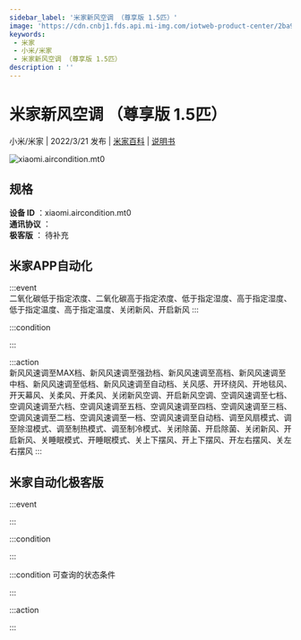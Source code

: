 ```yaml
---
sidebar_label: '米家新风空调 （尊享版 1.5匹）'
image: 'https://cdn.cnbj1.fds.api.mi-img.com/iotweb-product-center/2ba9de2ebae96fb223b01a41d50a251f_1640569400302.png?GalaxyAccessKeyId=AKVGLQWBOVIRQ3XLEW&Expires=9223372036854775807&Signature=DeWwGFTwDB7BNi19mRVMXE3XXvQ='
keywords: 
 - 米家
 - 小米/米家
 - 米家新风空调 （尊享版 1.5匹）
description : ''
---
```

# 米家新风空调 （尊享版 1.5匹）

小米/米家 | 2022/3/21 发布 | [米家百科](https://home.mi.com/webapp/content/baike/product/index.html?model=xiaomi.aircondition.mt0) | [说明书](https://home.mi.com/views/introduction.html?model=xiaomi.aircondition.mt0&region=cn)

![xiaomi.aircondition.mt0](https://cdn.cnbj1.fds.api.mi-img.com/iotweb-product-center/2ba9de2ebae96fb223b01a41d50a251f_1640569400302.png?GalaxyAccessKeyId=AKVGLQWBOVIRQ3XLEW&Expires=9223372036854775807&Signature=DeWwGFTwDB7BNi19mRVMXE3XXvQ=)

## 规格  
> 
**设备 ID** ：xiaomi.aircondition.mt0  
**通讯协议** ：  
**极客版**  ： 待补充 


## 米家APP自动化  

:::event  
二氧化碳低于指定浓度、二氧化碳高于指定浓度、低于指定湿度、高于指定湿度、低于指定温度、高于指定温度、关闭新风、开启新风
:::

:::condition  

:::

:::action   
新风风速调至MAX档、新风风速调至强劲档、新风风速调至高档、新风风速调至中档、新风风速调至低档、新风风速调至自动档、关风感、开环绕风、开地毯风、开天幕风、关柔风、开柔风、关闭新风空调、开启新风空调、空调风速调至七档、空调风速调至六档、空调风速调至五档、空调风速调至四档、空调风速调至三档、空调风速调至二档、空调风速调至一档、空调风速调至自动档、调至风扇模式、调至除湿模式、调至制热模式、调至制冷模式、关闭除菌、开启除菌、关闭新风、开启新风、关睡眠模式、开睡眠模式、关上下摆风、开上下摆风、开左右摆风、关左右摆风
:::

## 米家自动化极客版  

:::event  

:::

:::condition  

:::

:::condition 可查询的状态条件  

:::

:::action  

:::

        
